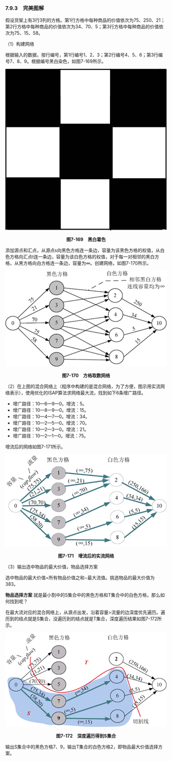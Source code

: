 ### 7.9.3　完美图解

假设货架上有3行3列的方格。第1行方格中每种商品的价值依次为75、250、21；第2行方格中每种商品的价值依次为34、70、5；第3行方格中每种商品的价值依次为75、15、58。

（1）构建网络

根据输入的数据，按行编号，第1行编号1、2、3；第2行编号4、5、6；第3行编号7、8、9。根据编号黑白染色，如图7-169所示。

![989.jpg](../images/989.jpg)
<center class="my_markdown"><b class="my_markdown">图7-169　黑白着色</b></center>

添加源点和汇点，从源点s向黑色方格连一条边，容量为该黑色方格的权值，从白色方格向汇点t连一条边，容量为该白色方格的权值，对于每一对相邻的黑白方格，从黑方格向白方格连一条边，容量为∞。创建网络，如图7-170所示。

![990.png](../images/990.png)
<center class="my_markdown"><b class="my_markdown">图7-170　方格取数网络</b></center>

（2）在上图的混合网络上（程序中构建的是混合网络，为了方便，图示用实流网络表示），使用优化的ISAP算法求网络最大流，找到如下6条增广路径。

+ 增广路径：10—6—9—0。增流：5。
+ 增广路径：10—8—9—0。增流：15。
+ 增广路径：10—4—7—0。增流：34。
+ 增广路径：10—2—5—0。增流：70。
+ 增广路径：10—2—3—0。增流：21。
+ 增广路径：10—2—1—0。增流：75。

增流后的网络如图7-171所示。

![991.png](../images/991.png)
<center class="my_markdown"><b class="my_markdown">图7-171　增流后的实流网络</b></center>

（3）输出选中物品的最大价值，物品选择方案

选中物品的最大价值=所有物品价值之和−最大流值。挑选物品的最大价值为383。

**物品选择方案** 就是最小割中的S集合中的黑色方格和T集合中的白色方格，那么如何找到呢？

在最大流对应的混合网络上，从源点出发，沿着容量>流量的边深度优先遍历。遍历到的结点就是S集合，没遍历到的结点就是T集合，深度遍历结果如图7-172所示。

![992.png](../images/992.png)
<center class="my_markdown"><b class="my_markdown">图7-172　深度遍历得到S集合</b></center>

输出S集合中的黑色方格7、9，输出T集合的白色方格2，即物品最大价值选择方案。

